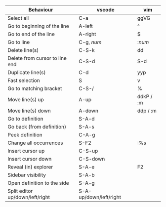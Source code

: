 |           Behaviour               |         vscode         |    vim    |
| --------------------------------- |----------------------- | --------- |
| Select all                        | C-a                    | ggVG      |
| Go to beginning of the line       | A-left                 | ^         |
| Go to end of the line             | A-right                | $         |
| Go to line <n>                    | C-g, _num_             | :_num_    |
| Delete line(s)                    | C-S-k                  | dd        |
| Delete from cursor to line end    | C-S-d                  | S-d       |
| Duplicate line(s)                 | C-d                    | yyp       |
| Fast selection                    | S                      | v         |
| Go to matching bracket            | C-S-/                  | %         |
| Move line(s) up                   | A-up                   | ddkP / :m |
| Move line(s) down                 | A-down                 | ddp  / :m |
| Go to definition                  | S-A-d                  |           |
| Go back (from definition)         | S-A-s                  |           |
| Peek definition                   | C-A-g                  |           |
| Change all occurrences            | S-F2                   | :%s       |
| Insert cursor up                  | C-S-up                 |           |
| Insert cursor down                | C-S-down               |           |
| Reveal (in) explorer              | S-A-e                  | F2        |
| Sidebar visibility                | S-A-b                  |           |
| Open definition to the side       | S-A-g                  |           |
| Split editor up/down/left/right   | S-A-up/down/left/right |           |
